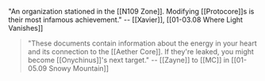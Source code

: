 "An organization stationed in the [[N109 Zone]]. Modifying [[Protocore]]s is their most infamous achievement." -- [[Xavier]], [[01-03.08 Where Light Vanishes]]

> "These documents contain information about the energy in your heart and its connection to the [[Aether Core]]. If they're leaked, you might become [[Onychinus]]'s next target." 
> -- [[Zayne]] to [[MC]] in [[01-05.09 Snowy Mountain]]